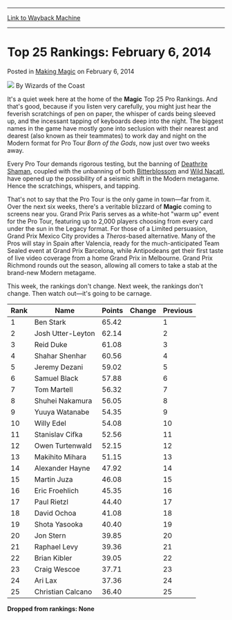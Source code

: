 
---
[Link to Wayback Machine](https://web.archive.org/web/20220516182650/https://magic.wizards.com/en/articles/archive/making-magic/top-25-rankings-february-6-2014-2014-02-06)

[_metadata_:author]:- "Wizards of the Coast"
[_metadata_:description]:- "It's a quiet week here at the home of the Magic Top 25 Pro Rankings. And that's good, because if you listen very carefully, you might just hear the feverish scratchings of pen on paper, the whisper of cards being sleeved up, and the incessant tapping of keyboards deep into the night. The biggest names in the game have mostly gone into seclusion with their nearest and dearest"
[_metadata_:generator]:- "Drupal 7 (http://drupal.org)"
[_metadata_:node]:- "694321"
[_metadata_:publish_date]:- "2014-02-06"
[_metadata_:source]:- "div-main-content"
[_metadata_:title]:- "Top 25 Rankings: February 6, 2014"
[_metadata_:wayback_capture_timestamp]:- "2022-05-16 18:26:50"
[_metadata_:wayback_raw_url]:- "https://web.archive.org/web/20220516182650id_/https://magic.wizards.com/en/articles/archive/making-magic/top-25-rankings-february-6-2014-2014-02-06"
[_metadata_:wayback_url]:- "https://magic.wizards.com/en/articles/archive/making-magic/top-25-rankings-february-6-2014-2014-02-06"
---


Top 25 Rankings: February 6, 2014
=================================



 Posted in [Making Magic](/en/articles/columns/making-magic)
 on February 6, 2014 






![](https://media.magic.wizards.com/styles/auth_small/public/images/person/wizards_author.jpg)
By Wizards of the Coast












It's a quiet week here at the home of the **Magic** Top 25 Pro Rankings. And that's good, because if you listen very carefully, you might just hear the feverish scratchings of pen on paper, the whisper of cards being sleeved up, and the incessant tapping of keyboards deep into the night. The biggest names in the game have mostly gone into seclusion with their nearest and dearest (also known as their teammates) to work day and night on the Modern format for Pro Tour *Born of the Gods*, now just over two weeks away. 

 Every Pro Tour demands rigorous testing, but the banning of [Deathrite Shaman](https://gatherer.wizards.com/Pages/Card/Details.aspx?name=Deathrite+Shaman), coupled with the *un*banning of both [Bitterblossom](https://gatherer.wizards.com/Pages/Card/Details.aspx?name=Bitterblossom) and [Wild Nacatl](https://gatherer.wizards.com/Pages/Card/Details.aspx?name=Wild+Nacatl), have opened up the possibility of a seismic shift in the Modern metagame. Hence the scratchings, whispers, and tapping. 

 That's not to say that the Pro Tour is the only game in town—far from it. Over the next six weeks, there's a veritable blizzard of **Magic** coming to screens near you. Grand Prix Paris serves as a white-hot "warm up" event for the Pro Tour, featuring up to 2,000 players choosing from every card under the sun in the Legacy format. For those of a Limited persuasion, Grand Prix Mexico City provides a *Theros*-based alternative. Many of the Pros will stay in Spain after Valencia, ready for the much-anticipated Team Sealed event at Grand Prix Barcelona, while Antipodeans get their first taste of live video coverage from a home Grand Prix in Melbourne. Grand Prix Richmond rounds out the season, allowing all comers to take a stab at the brand-new Modern metagame. 

This week, the rankings don't change. Next week, the rankings don't change. Then watch out—it's going to be carnage.



| Rank | Name | Points | Change | Previous |
| --- | --- | --- | --- | --- |
| 1 | Ben Stark  | 65.42 |  | 1 |
| 2 | Josh Utter-Leyton  | 62.14 |  | 2 |
| 3 | Reid Duke  | 61.08 |  | 3 |
| 4 | Shahar Shenhar  | 60.56 |  | 4 |
| 5 | Jeremy Dezani  | 59.02 |  | 5 |
| 6 | Samuel Black  | 57.88 |  | 6 |
| 7 | Tom Martell  | 56.32 |  | 7 |
| 8 | Shuhei Nakamura  | 56.05 |  | 8 |
| 9 | Yuuya Watanabe  | 54.35 |  | 9 |
| 10 | Willy Edel  | 54.08 |  | 10 |
| 11 | Stanislav Cifka  | 52.56 |  | 11 |
| 12 | Owen Turtenwald  | 52.15 |  | 12 |
| 13 | Makihito Mihara  | 51.15 |  | 13 |
| 14 | Alexander Hayne  | 47.92 |  | 14 |
| 15 | Martin Juza  | 46.08 |  | 15 |
| 16 | Eric Froehlich  | 45.35 |  | 16 |
| 17 | Paul Rietzl  | 44.40 |  | 17 |
| 18 | David Ochoa  | 41.08 |  | 18 |
| 19 | Shota Yasooka  | 40.40 |  | 19 |
| 20 | Jon Stern  | 39.85 |  | 20 |
| 21 | Raphael Levy  | 39.36 |  | 21 |
| 22 | Brian Kibler  | 39.05 |  | 22 |
| 23 | Craig Wescoe  | 37.71 |  | 23 |
| 24 | Ari Lax  | 37.36 |  | 24 |
| 25 | Christian Calcano  | 36.40 |  | 25 |

  

**Dropped from rankings: None**








